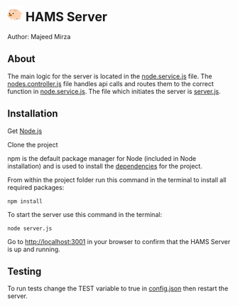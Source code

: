 # <a href="https://github.com/MajeedMirza/HAMS"><img border="0" alt="The Home Monitoring and Automation System" src="https://github.com/MajeedMirza/HAMS/blob/master/App/resources/icon.png" width="34" height="34" /></a> HAMS Server
Author: Majeed Mirza

## About
The main logic for the server is located in the [node.service.js](services/node.service.js) file.
The [nodes.controller.js](controllers/api/nodes.controller.js) file handles api calls and routes them to the correct function in [node.service.js](services/node.service.js). The file which initiates the server is [server.js](server.js).

## Installation
Get [Node.js](https://nodejs.org/en/)

Clone the project

npm is the default package manager for Node (included in Node installation) and is used to install the [dependencies](package.json) for the project. 

From within the project folder run this command in the terminal to install all required packages:
```
npm install
``` 

To start the server use this command in the terminal:
```
node server.js
```

Go to [http://localhost:3001](http://localhost:3001) in your browser to confirm that the HAMS Server is up and running.

## Testing
To run tests change the TEST variable to true in [config.json](config/config.json) then restart the server.
